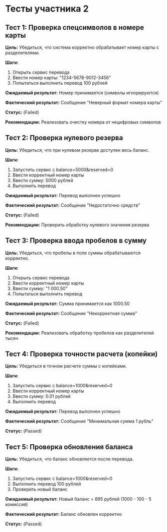# Тесты участника 2

## Тест 1: Проверка спецсимволов в номере карты

**Цель:** Убедиться, что система корректно обрабатывает номер карты с разделителями.

**Шаги:**
1. Открыть сервис перевода
2. Ввести номер карты: "1234-5678-9012-3456"
3. Попытаться выполнить перевод 100 рублей

**Ожидаемый результат:** Номер принимается (символы игнорируются)

**Фактический результат:** Сообщение "Неверный формат номера карты"

**Статус:** (Failed)

**Рекомендации:** Реализовать очистку номера от нецифровых символов

## Тест 2: Проверка нулевого резерва

**Цель:** Убедиться, что при нулевом резерве доступен весь баланс.

**Шаги:**
1. Запустить сервис с balance=5000&reserved=0
2. Ввести корректный номер карты
3. Ввести сумму: 5000 рублей
4. Выполнить перевод

**Ожидаемый результат:** Перевод выполнен успешно

**Фактический результат:** Сообщение "Недостаточно средств"

**Статус:** (Failed)

**Рекомендации:** Проверить обработку нулевого значения резерва

## Тест 3: Проверка ввода пробелов в сумму

**Цель:** Убедиться, что пробелы в поле суммы обрабатываются корректно.

**Шаги:**
1. Открыть сервис перевода
2. Ввести корректный номер карты
3. Ввести сумму: "1 000.50"
4. Попытаться выполнить перевод

**Ожидаемый результат:** Сумма принимается как 1000.50

**Фактический результат:** Сообщение "Некорректная сумма"

**Статус:** (Failed)

**Рекомендации:** Реализовать обработку пробелов как разделителей тысяч

## Тест 4: Проверка точности расчета (копейки)

**Цель:** Убедиться в точном расчете суммы с копейками.

**Шаги:**
1. Запустить сервис с balance=1000&reserved=0
2. Ввести корректный номер карты
3. Ввести сумму: 0.01 рублей
4. Выполнить перевод

**Ожидаемый результат:** Перевод выполнен успешно

**Фактический результат:** Сообщение "Минимальная сумма 1 рубль"

**Статус:** (Passed)

## Тест 5: Проверка обновления баланса

**Цель:** Убедиться, что баланс обновляется после перевода.

**Шаги:**
1. Запустить сервис с balance=1000&reserved=0
2. Выполнить перевод 100 рублей
3. Проверить новый баланс

**Ожидаемый результат:** Новый баланс = 895 рублей (1000 - 100 - 5 комиссия)

**Фактический результат:** Баланс обновлен корректно

**Статус:** (Passed)

